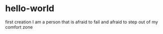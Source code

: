 # hello-world
first creation
I am a person that is afraid to fail and afraid to step out of my comfort zone
